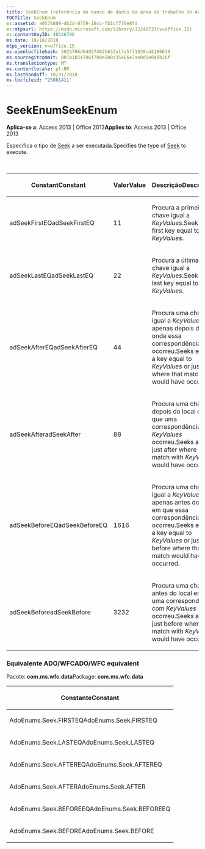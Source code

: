 ```yaml
---
title: SeekEnum (referência de banco de dados da área de trabalho do Access)
TOCTitle: SeekEnum
ms:assetid: a0574809-db2d-8759-18cc-fb1cf776e8fd
ms:mtpsurl: https://msdn.microsoft.com/library/JJ249737(v=office.15)
ms:contentKeyID: 48546706
ms.date: 10/18/2018
mtps_version: v=office.15
ms.openlocfilehash: 5025706d64927482b632a17a5f71839cd4186619
ms.sourcegitcommit: 801b1b54786f7b0e5b0d35466e7ae8d1e840b26f
ms.translationtype: MT
ms.contentlocale: pt-BR
ms.lasthandoff: 10/31/2018
ms.locfileid: "25861411"
---
```

# <a name="seekenum"></a><span data-ttu-id="510af-102">SeekEnum</span><span class="sxs-lookup"><span data-stu-id="510af-102">SeekEnum</span></span>

<span data-ttu-id="510af-103">**Aplica-se a**: Access 2013 | Office 2013</span><span class="sxs-lookup"><span data-stu-id="510af-103">**Applies to**: Access 2013 | Office 2013</span></span>

<span data-ttu-id="510af-104">Especifica o tipo de [Seek](seek-method-ado.md) a ser executada.</span><span class="sxs-lookup"><span data-stu-id="510af-104">Specifies the type of [Seek](seek-method-ado.md) to execute.</span></span>

<br/>

<table>
<colgroup>
<col style="width: 33%" />
<col style="width: 33%" />
<col style="width: 33%" />
</colgroup>
<thead>
<tr class="header">
<th><p><span data-ttu-id="510af-105">Constant</span><span class="sxs-lookup"><span data-stu-id="510af-105">Constant</span></span></p></th>
<th><p><span data-ttu-id="510af-106">Valor</span><span class="sxs-lookup"><span data-stu-id="510af-106">Value</span></span></p></th>
<th><p><span data-ttu-id="510af-107">Descrição</span><span class="sxs-lookup"><span data-stu-id="510af-107">Description</span></span></p></th>
</tr>
</thead>
<tbody>
<tr class="odd">
<td><p><span data-ttu-id="510af-108">adSeekFirstEQ</span><span class="sxs-lookup"><span data-stu-id="510af-108">adSeekFirstEQ</span></span></p></td>
<td><p><span data-ttu-id="510af-109">1</span><span class="sxs-lookup"><span data-stu-id="510af-109">1</span></span></p></td>
<td><p><span data-ttu-id="510af-110">Procura a primeira chave igual a <em>KeyValues</em>.</span><span class="sxs-lookup"><span data-stu-id="510af-110">Seeks the first key equal to <em>KeyValues</em>.</span></span></p></td>
</tr>
<tr class="even">
<td><p><span data-ttu-id="510af-111">adSeekLastEQ</span><span class="sxs-lookup"><span data-stu-id="510af-111">adSeekLastEQ</span></span></p></td>
<td><p><span data-ttu-id="510af-112">2</span><span class="sxs-lookup"><span data-stu-id="510af-112">2</span></span></p></td>
<td><p><span data-ttu-id="510af-113">Procura a última chave igual a <em>KeyValues</em>.</span><span class="sxs-lookup"><span data-stu-id="510af-113">Seeks the last key equal to <em>KeyValues</em>.</span></span></p></td>
</tr>
<tr class="odd">
<td><p><span data-ttu-id="510af-114">adSeekAfterEQ</span><span class="sxs-lookup"><span data-stu-id="510af-114">adSeekAfterEQ</span></span></p></td>
<td><p><span data-ttu-id="510af-115">4</span><span class="sxs-lookup"><span data-stu-id="510af-115">4</span></span></p></td>
<td><p><span data-ttu-id="510af-116">Procura uma chave igual a <em>KeyValues</em> ou apenas depois de onde essa correspondência ocorreu.</span><span class="sxs-lookup"><span data-stu-id="510af-116">Seeks either a key equal to <em>KeyValues</em> or just after where that match would have occurred.</span></span></p></td>
</tr>
<tr class="even">
<td><p><span data-ttu-id="510af-117">adSeekAfter</span><span class="sxs-lookup"><span data-stu-id="510af-117">adSeekAfter</span></span></p></td>
<td><p><span data-ttu-id="510af-118">8</span><span class="sxs-lookup"><span data-stu-id="510af-118">8</span></span></p></td>
<td><p><span data-ttu-id="510af-119">Procura uma chave depois do local em que uma correspondência com <em>KeyValues</em> ocorreu.</span><span class="sxs-lookup"><span data-stu-id="510af-119">Seeks a key just after where a match with <em>KeyValues</em> would have occurred.</span></span></p></td>
</tr>
<tr class="odd">
<td><p><span data-ttu-id="510af-120">adSeekBeforeEQ</span><span class="sxs-lookup"><span data-stu-id="510af-120">adSeekBeforeEQ</span></span></p></td>
<td><p><span data-ttu-id="510af-121">16</span><span class="sxs-lookup"><span data-stu-id="510af-121">16</span></span></p></td>
<td><p><span data-ttu-id="510af-122">Procura uma chave igual a <em>KeyValues</em> ou apenas antes do local em que essa correspondência ocorreu.</span><span class="sxs-lookup"><span data-stu-id="510af-122">Seeks either a key equal to <em>KeyValues</em> or just before where that match would have occurred.</span></span></p></td>
</tr>
<tr class="even">
<td><p><span data-ttu-id="510af-123">adSeekBefore</span><span class="sxs-lookup"><span data-stu-id="510af-123">adSeekBefore</span></span></p></td>
<td><p><span data-ttu-id="510af-124">32</span><span class="sxs-lookup"><span data-stu-id="510af-124">32</span></span></p></td>
<td><p><span data-ttu-id="510af-125">Procura uma chave antes do local em que uma correspondência com <em>KeyValues</em> ocorreu.</span><span class="sxs-lookup"><span data-stu-id="510af-125">Seeks a key just before where a match with <em>KeyValues</em> would have occurred.</span></span></p></td>
</tr>
</tbody>
</table>


### <a name="adowfc-equivalent"></a><span data-ttu-id="510af-126">Equivalente ADO/WFC</span><span class="sxs-lookup"><span data-stu-id="510af-126">ADO/WFC equivalent</span></span>

<span data-ttu-id="510af-127">Pacote: **com.ms.wfc.data**</span><span class="sxs-lookup"><span data-stu-id="510af-127">Package: **com.ms.wfc.data**</span></span>

<table>
<colgroup>
<col style="width: 100%" />
</colgroup>
<thead>
<tr class="header">
<th><p><span data-ttu-id="510af-128">Constante</span><span class="sxs-lookup"><span data-stu-id="510af-128">Constant</span></span></p></th>
</tr>
</thead>
<tbody>
<tr class="odd">
<td><p><span data-ttu-id="510af-129">AdoEnums.Seek.FIRSTEQ</span><span class="sxs-lookup"><span data-stu-id="510af-129">AdoEnums.Seek.FIRSTEQ</span></span></p></td>
</tr>
<tr class="even">
<td><p><span data-ttu-id="510af-130">AdoEnums.Seek.LASTEQ</span><span class="sxs-lookup"><span data-stu-id="510af-130">AdoEnums.Seek.LASTEQ</span></span></p></td>
</tr>
<tr class="odd">
<td><p><span data-ttu-id="510af-131">AdoEnums.Seek.AFTEREQ</span><span class="sxs-lookup"><span data-stu-id="510af-131">AdoEnums.Seek.AFTEREQ</span></span></p></td>
</tr>
<tr class="even">
<td><p><span data-ttu-id="510af-132">AdoEnums.Seek.AFTER</span><span class="sxs-lookup"><span data-stu-id="510af-132">AdoEnums.Seek.AFTER</span></span></p></td>
</tr>
<tr class="odd">
<td><p><span data-ttu-id="510af-133">AdoEnums.Seek.BEFOREEQ</span><span class="sxs-lookup"><span data-stu-id="510af-133">AdoEnums.Seek.BEFOREEQ</span></span></p></td>
</tr>
<tr class="even">
<td><p><span data-ttu-id="510af-134">AdoEnums.Seek.BEFORE</span><span class="sxs-lookup"><span data-stu-id="510af-134">AdoEnums.Seek.BEFORE</span></span></p></td>
</tr>
</tbody>
</table>

